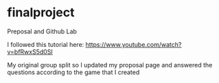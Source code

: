 # finalproject
Preposal and Github Lab

I followed this tutorial here: https://www.youtube.com/watch?v=bfRwxS5d0SI

My original group split so I updated my proposal page and answered the questions 
according to the game that I created